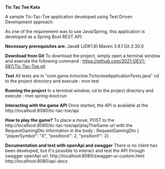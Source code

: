 **Tic Tac Toe Kata**

A sample Tic-Tac-Toe application developed using Test Driven Development approach.

As one of the requirement was to use Java/Spring, this application is developed as a Spring Boot REST API.

**Necessary prerequisites are:**
Java8 (JDK1.8)
Maven 3.8.1
Git 2.30.0

**Download from Git**
To download the project, simply open a terminal window and execute the following command :
https://github.com/2021-DEV1-087/Tic-Tac-Toe.git

**Test**
All tests are in "com.game.tictoctoe.TictoctoeApplicationTests.java"
cd to the project directory and execute : mvn test

**Running the project**
In a terminal window, cd to the project directory and execute : mvn spring-boot:run

**Interacting with the game API**
Once started, the API is available at the http://localhost:8080/tic-tac-toe/api

**How to play the game?**
To place a move, POST to the http://localhost:8080/tic-tac-toe/api/playTheGame url with the RequestGamingDto information in the body :
RequestGamingDto { "playerSymbol": "X", "positionX": 2, "positionY": 2}

**Documentation and test  with openApi and swagger**
There is no client has been developed, but it's possible to interact and test the API through swagger openApi url:
http://localhost:8080/swagger-ui-custom.html
http://localhost:8080/api-docs


